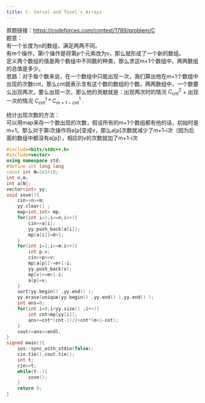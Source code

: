 ```yaml
---
title: C. Serval and Toxel's Arrays
---
```


原题链接：https://codeforces.com/contest/1789/problem/C  
题意：  
有一个长度为n的数组，满足两两不同。  
有m个操作，第i个操作是将第p个元素改为v，那么就形成了一个新的数组。  
定义两个数组的值是两个数组中不同数的种类，那么求这m+1个数组中，两两数组的总值是多少。  
思路：对于每个数来说，在一个数组中只能出现一次，我们算出他在m+1个数组中出现的次数cnt，那么cnt就表示含有这个数的数组的个数。两两数组中，一个数要么出现两次，要么出现一次，那么他的贡献就是：出现两次时的情况 $C_{cnt}^{2}$ + 出现一次的情况 $C_{cnt}^{1}*C_{m+1-cnt}^{1}$ .  

统计出现次数的方法：  
可以用map来存一个数出现的次数，假设所有的m+1个数组都有他的话，初始时是m+1。那么对于第i次操作将a[p]变成v，那么a[p]次数就减少了m+1-i次（因为后面的数组中都没有a[p]），相应的v的次数就加了m+1-i次  

```cpp
#include<bits/stdc++.h>
#include<vector>
using namespace std;
#define int long long
const int N=2e5+10;
int n,m;
int a[N];
vector<int> yy;
void sove(){
	cin>>n>>m;
	yy.clear() ;
	map<int,int> mp;
	for(int i=1;i<=n;i++){
		cin>>a[i];
		yy.push_back(a[i]);
		mp[a[i]]=m+1;
	}
	for(int i=1;i<=m;i++){
		int p,v;
		cin>>p>>v;
		mp[a[p]]-=m+1-i;
		yy.push_back(v); 
		mp[v]+=m+1-i;
		a[p]=v;
	}
	sort(yy.begin() ,yy.end() );
	yy.erase(unique(yy.begin() ,yy.end() ),yy.end() ); 
	int ans=0;
	for(int i=0;i<yy.size() ;i++){
		int cnt=mp[yy[i]];
		ans+=cnt*(cnt-1)/2+cnt*(m+1-cnt);
	}
	cout<<ans<<endl;
}
signed main(){
	ios::sync_with_stdio(false);
	cin.tie(),cout.tie();
	int t;
	cin>>t;
	while(t--){
		sove();
	}
	return 0;
}

```



